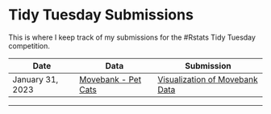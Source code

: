 # Tidy Tuesday Submissions

This is where I keep track of my submissions for the #Rstats Tidy Tuesday competition.

| Date | Data | Submission 
| ---- | ----- | ----- |
| January 31, 2023 | [Movebank - Pet Cats](https://github.com/rfordatascience/tidytuesday/blob/master/data/2023/2023-01-31/readme.md) | [Visualization of Movebank Data](https://github.com/jeromematthewcelestine/tidytuesday/blob/main/2023-01-31-petcats/tidytuesday-petcats.md) |
---
